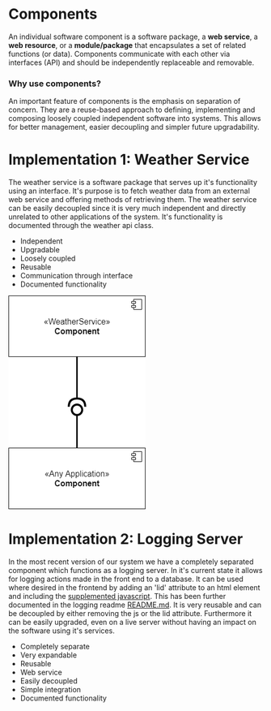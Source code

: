 # Components
An individual software component is a software package, a **web service**, a **web resource**, or a **module/package** 
that encapsulates a set of related functions (or data). Components communicate with each other via interfaces (API)
and should be independently replaceable and removable.

### Why use components?
An important feature of components is the emphasis on separation of concern.
They are a reuse-based approach to defining, implementing and composing loosely coupled independent software
into systems. This allows for better management, easier decoupling and simpler future upgradability.

# Implementation 1: Weather Service
The weather service is a software package that serves up it's functionality using an interface. It's purpose is to 
fetch weather data from an external web service and offering methods of retrieving them. The weather service can be
easily decoupled since it is very much independent and directly unrelated to other applications of the system.
It's functionality is documented through the weather api class.

- Independent
- Upgradable
- Loosely coupled
- Reusable
- Communication through interface
- Documented functionality

![image](res/weatherservice_component.png)


# Implementation 2: Logging Server
In the most recent version of our system we have a completely separated component which functions
as a logging server. In it's current state it allows for logging actions made in the front end to a database.
It can be used where desired in the frontend by adding an 'lid' attribute to an html element and
including the [supplemented javascript](workoutapp/static/logging.js). This has been further documented in the logging 
readme [README.md](logging_server/README.md). It is very reusable and can be decoupled by either removing the js or the 
lid attribute. Furthermore it can be easily upgraded, even on a live server without having an impact on the software 
using it's services.

- Completely separate
- Very expandable
- Reusable
- Web service
- Easily decoupled
- Simple integration
- Documented functionality